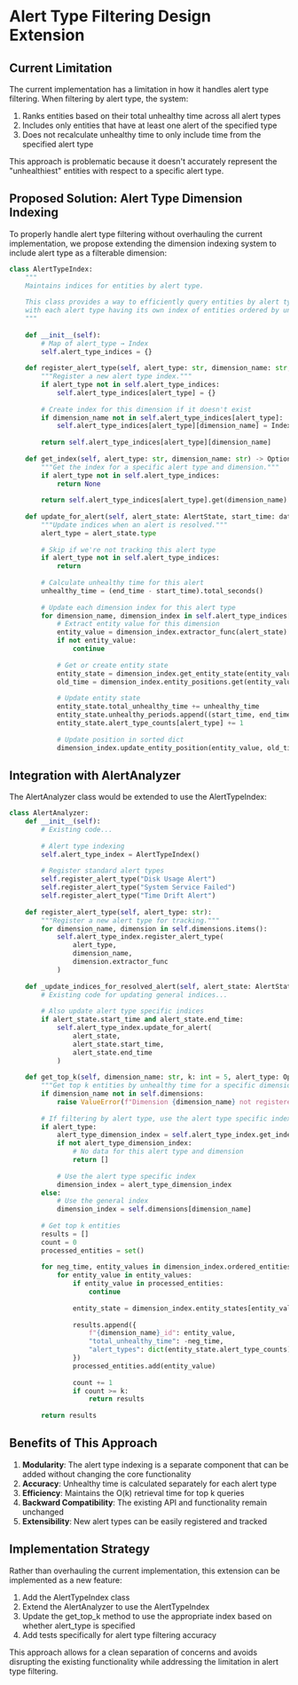 # Alert Type Filtering Design Extension

## Current Limitation

The current implementation has a limitation in how it handles alert type filtering. When filtering by alert type, the system:

1. Ranks entities based on their total unhealthy time across all alert types
2. Includes only entities that have at least one alert of the specified type
3. Does not recalculate unhealthy time to only include time from the specified alert type

This approach is problematic because it doesn't accurately represent the "unhealthiest" entities with respect to a specific alert type.

## Proposed Solution: Alert Type Dimension Indexing

To properly handle alert type filtering without overhauling the current implementation, we propose extending the dimension indexing system to include alert type as a filterable dimension:

```python
class AlertTypeIndex:
    """
    Maintains indices for entities by alert type.
    
    This class provides a way to efficiently query entities by alert type,
    with each alert type having its own index of entities ordered by unhealthy time.
    """
    
    def __init__(self):
        # Map of alert_type → Index
        self.alert_type_indices = {}
        
    def register_alert_type(self, alert_type: str, dimension_name: str, extractor_func: Callable):
        """Register a new alert type index."""
        if alert_type not in self.alert_type_indices:
            self.alert_type_indices[alert_type] = {}
            
        # Create index for this dimension if it doesn't exist
        if dimension_name not in self.alert_type_indices[alert_type]:
            self.alert_type_indices[alert_type][dimension_name] = Index(dimension_name, extractor_func)
            
        return self.alert_type_indices[alert_type][dimension_name]
    
    def get_index(self, alert_type: str, dimension_name: str) -> Optional[Index]:
        """Get the index for a specific alert type and dimension."""
        if alert_type not in self.alert_type_indices:
            return None
            
        return self.alert_type_indices[alert_type].get(dimension_name)
    
    def update_for_alert(self, alert_state: AlertState, start_time: datetime, end_time: datetime):
        """Update indices when an alert is resolved."""
        alert_type = alert_state.type
        
        # Skip if we're not tracking this alert type
        if alert_type not in self.alert_type_indices:
            return
            
        # Calculate unhealthy time for this alert
        unhealthy_time = (end_time - start_time).total_seconds()
        
        # Update each dimension index for this alert type
        for dimension_name, dimension_index in self.alert_type_indices[alert_type].items():
            # Extract entity value for this dimension
            entity_value = dimension_index.extractor_func(alert_state)
            if not entity_value:
                continue
                
            # Get or create entity state
            entity_state = dimension_index.get_entity_state(entity_value)
            old_time = dimension_index.entity_positions.get(entity_value, 0)
            
            # Update entity state
            entity_state.total_unhealthy_time += unhealthy_time
            entity_state.unhealthy_periods.append((start_time, end_time))
            entity_state.alert_type_counts[alert_type] += 1
            
            # Update position in sorted dict
            dimension_index.update_entity_position(entity_value, old_time, entity_state.total_unhealthy_time)
```

## Integration with AlertAnalyzer

The AlertAnalyzer class would be extended to use the AlertTypeIndex:

```python
class AlertAnalyzer:
    def __init__(self):
        # Existing code...
        
        # Alert type indexing
        self.alert_type_index = AlertTypeIndex()
        
        # Register standard alert types
        self.register_alert_type("Disk Usage Alert")
        self.register_alert_type("System Service Failed")
        self.register_alert_type("Time Drift Alert")
    
    def register_alert_type(self, alert_type: str):
        """Register a new alert type for tracking."""
        for dimension_name, dimension in self.dimensions.items():
            self.alert_type_index.register_alert_type(
                alert_type, 
                dimension_name, 
                dimension.extractor_func
            )
    
    def _update_indices_for_resolved_alert(self, alert_state: AlertState):
        # Existing code for updating general indices...
        
        # Also update alert type specific indices
        if alert_state.start_time and alert_state.end_time:
            self.alert_type_index.update_for_alert(
                alert_state,
                alert_state.start_time,
                alert_state.end_time
            )
    
    def get_top_k(self, dimension_name: str, k: int = 5, alert_type: Optional[str] = None):
        """Get top k entities by unhealthy time for a specific dimension."""
        if dimension_name not in self.dimensions:
            raise ValueError(f"Dimension {dimension_name} not registered")
        
        # If filtering by alert type, use the alert type specific index
        if alert_type:
            alert_type_dimension_index = self.alert_type_index.get_index(alert_type, dimension_name)
            if not alert_type_dimension_index:
                # No data for this alert type and dimension
                return []
                
            # Use the alert type specific index
            dimension_index = alert_type_dimension_index
        else:
            # Use the general index
            dimension_index = self.dimensions[dimension_name]
        
        # Get top k entities
        results = []
        count = 0
        processed_entities = set()
        
        for neg_time, entity_values in dimension_index.ordered_entities.items():
            for entity_value in entity_values:
                if entity_value in processed_entities:
                    continue
                    
                entity_state = dimension_index.entity_states[entity_value]
                
                results.append({
                    f"{dimension_name}_id": entity_value,
                    "total_unhealthy_time": -neg_time,
                    "alert_types": dict(entity_state.alert_type_counts)
                })
                processed_entities.add(entity_value)
                
                count += 1
                if count >= k:
                    return results
        
        return results
```

## Benefits of This Approach

1. **Modularity**: The alert type indexing is a separate component that can be added without changing the core functionality
2. **Accuracy**: Unhealthy time is calculated separately for each alert type
3. **Efficiency**: Maintains the O(k) retrieval time for top k queries
4. **Backward Compatibility**: The existing API and functionality remain unchanged
5. **Extensibility**: New alert types can be easily registered and tracked

## Implementation Strategy

Rather than overhauling the current implementation, this extension can be implemented as a new feature:

1. Add the AlertTypeIndex class
2. Extend the AlertAnalyzer to use the AlertTypeIndex
3. Update the get_top_k method to use the appropriate index based on whether alert_type is specified
4. Add tests specifically for alert type filtering accuracy

This approach allows for a clean separation of concerns and avoids disrupting the existing functionality while addressing the limitation in alert type filtering.
